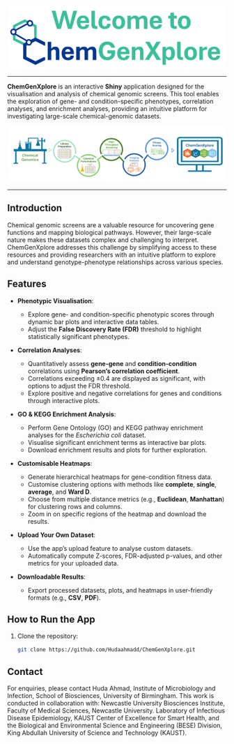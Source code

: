 <p align="center">
  <img src="www/logo.png" alt="Logo" width="500">
</p>

___

**ChemGenXplore** is an interactive **Shiny** application designed for the visualisation and analysis of chemical genomic screens. This tool enables the exploration of gene- and condition-specific phenotypes, correlation analyses, and enrichment analyses, providing an intuitive platform for investigating large-scale chemical-genomic datasets.

![Overview Figure](www/overview_figure.png)

___

## Introduction 

Chemical genomic screens are a valuable resource for uncovering gene functions and mapping biological pathways. However, their large-scale nature makes these datasets complex and challenging to interpret. ChemGenXplore addresses this challenge by simplifying access to these resources and providing researchers with an intuitive platform to explore and understand genotype-phenotype relationships across various species.


## Features

- **Phenotypic Visualisation**:
  - Explore gene- and condition-specific phenotypic scores through dynamic bar plots and interactive data tables.
  - Adjust the **False Discovery Rate (FDR)** threshold to highlight statistically significant phenotypes.

- **Correlation Analyses**:
  - Quantitatively assess **gene-gene** and **condition-condition** correlations using **Pearson’s correlation coefficient**.
  - Correlations exceeding ±0.4 are displayed as significant, with options to adjust the FDR threshold.
  - Explore positive and negative correlations for genes and conditions through interactive plots.

- **GO & KEGG Enrichment Analysis**:
  - Perform Gene Ontology (GO) and KEGG pathway enrichment analyses for the *Escherichia coli* dataset.
  - Visualise significant enrichment terms as interactive bar plots.
  - Download enrichment results and plots for further exploration.

- **Customisable Heatmaps**:
  - Generate hierarchical heatmaps for gene-condition fitness data.
  - Customise clustering options with methods like **complete**, **single**, **average**, and **Ward D**.
  - Choose from multiple distance metrics (e.g., **Euclidean**, **Manhattan**) for clustering rows and columns.
  - Zoom in on specific regions of the heatmap and download the results.

- **Upload Your Own Dataset**:
  - Use the app’s upload feature to analyse custom datasets.
  - Automatically compute Z-scores, FDR-adjusted p-values, and other metrics for your uploaded data.

- **Downloadable Results**:
  - Export processed datasets, plots, and heatmaps in user-friendly formats (e.g., **CSV**, **PDF**).


## How to Run the App

1. Clone the repository:
   ```bash
   git clone https://github.com/Hudaahmadd/ChemGenXplore.git

## Contact 

For enquiries, please contact Huda Ahmad, Institute of Microbiology and Infection, School of Biosciences, University of Birmingham. This work is conducted in collaboration with:
Newcastle University Biosciences Institute, Faculty of Medical Sciences, Newcastle University.
Laboratory of Infectious Disease Epidemiology, KAUST Center of Excellence for Smart Health, and the Biological and Environmental Science and Engineering (BESE) Division, King Abdullah University of Science and Technology (KAUST).



